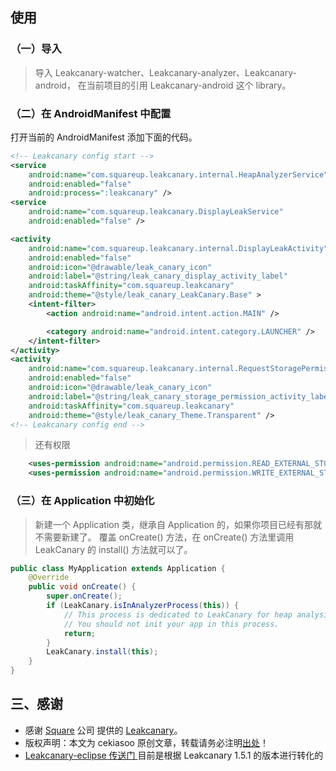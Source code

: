 ## 使用

### （一）导入

> 导入 Leakcanary-watcher、Leakcanary-analyzer、Leakcanary-android， 在当前项目的引用 Leakcanary-android 这个 library。

### （二）在 AndroidManifest 中配置

打开当前的 AndroidManifest 添加下面的代码。

```xml
<!-- Leakcanary config start -->
<service
    android:name="com.squareup.leakcanary.internal.HeapAnalyzerService"
    android:enabled="false"
    android:process=":leakcanary" />
<service
    android:name="com.squareup.leakcanary.DisplayLeakService"
    android:enabled="false" />

<activity
    android:name="com.squareup.leakcanary.internal.DisplayLeakActivity"
    android:enabled="false"
    android:icon="@drawable/leak_canary_icon"
    android:label="@string/leak_canary_display_activity_label"
    android:taskAffinity="com.squareup.leakcanary"
    android:theme="@style/leak_canary_LeakCanary.Base" >
    <intent-filter>
        <action android:name="android.intent.action.MAIN" />

        <category android:name="android.intent.category.LAUNCHER" />
    </intent-filter>
</activity>
<activity
    android:name="com.squareup.leakcanary.internal.RequestStoragePermissionActivity"
    android:enabled="false"
    android:icon="@drawable/leak_canary_icon"
    android:label="@string/leak_canary_storage_permission_activity_label"
    android:taskAffinity="com.squareup.leakcanary"
    android:theme="@style/leak_canary_Theme.Transparent" />
<!-- Leakcanary config end -->
```

> 还有权限

```xml
    <uses-permission android:name="android.permission.READ_EXTERNAL_STORAGE" />
    <uses-permission android:name="android.permission.WRITE_EXTERNAL_STORAGE" />
```

### （三）在 Application 中初始化

> 新建一个 Application 类，继承自 Application 的，如果你项目已经有那就不需要新建了。
覆盖 onCreate() 方法，在 onCreate() 方法里调用 LeakCanary 的 install() 方法就可以了。

```java
public class MyApplication extends Application {
	@Override
	public void onCreate() {
		super.onCreate();
		if (LeakCanary.isInAnalyzerProcess(this)) {
			// This process is dedicated to LeakCanary for heap analysis.
			// You should not init your app in this process.
			return;
		}
		LeakCanary.install(this);
	}
}
```

## 三、感谢

* 感谢 [Square](https://github.com/square) 公司 提供的 [Leakcanary](https://github.com/square/leakcanary)。
* 版权声明：本文为 cekiasoo 原创文章，转载请务必注明[出处](http://blog.csdn.net/cekiasoo/article/details/70880740)！
* [Leakcanary-eclipse 传送门 ](https://github.com/cekiasoo/Leakcanary-eclipse)
目前是根据 Leakcanary 1.5.1 的版本进行转化的
